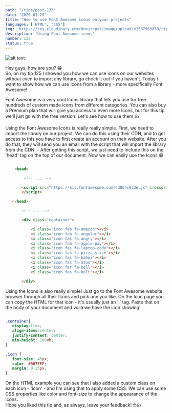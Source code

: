 ```yaml
---
path: "/tips/post-133"
date: "2020-01-29"
title: "How to use Font Awesome icons on your projects"
languages: ['HTML', 'CSS']
img: 'https://res.cloudinary.com/duejrcpct/image/upload/v1587969830/tips/133-1_k5furz.png'
description: 'Using Font Awesome icons'
number: 133
status: true
---
```


![alt text](https://res.cloudinary.com/duejrcpct/image/upload/v1587969830/tips/133-2_erbfdf.png "Font Awesome Icons")

Hey guys, how are you? 😁  
So, on my tip 125 I showed you how we can use icons on our websites without even to import any library, go check it out if you haven't. Today i want to show how we can use Icons from a library - more specifically Font Awesome!

Font Awesome is a very cool Icons library that lets you use for free hundreds of custom made icons from different categories. You can also buy a Premium plan that will give you access to even more Icons, but for this tip we'll just go with the free version. Let's see how to use them 👍

Using the Font Awesome Icons is really really simple. First, we need to import the library on our project. We can do this using their CDN, and to get access to this you have to first create an account on their website. After you do that, they will send you an email with the script that will import the library from the CDN. -
After getting this script, we just need to include this on the 'head' tag on the top of our document. Now we can easily use the Icons 😁

 ```html
 
     <head>

         <!-- ... -->

        <script src="https://kit.fontawesome.com/4d0b4c932e.js" crossorigin="anonymous">
        </script>

    </head>

        <!-- ... -->

        <div class="container">

            <i class="icon fab fa-amazon"></i>
            <i class="icon fab fa-angular"></i>
            <i class="icon fas fa-angry"></i>
            <i class="icon fab fa-apple-pay"></i>
            <i class="icon fas fa-laptop-code"></i>
            <i class="icon fas fa-pizza-slice"></i>
            <i class="icon fas fa-bahai"></i>
            <i class="icon fas fa-atom"></i>
            <i class="icon far fa-bell"></i>
            <i class="icon fas fa-bolt"></i>

        </div>

 ```

Using the Icons is also really simple! Just go to the Font Awesome website, browser through all their Icons and pick one you like. On the Icon page you can copy the HTML for that icon - it's usually just an 'i' tag. Paste that on the body of your document and voilà we have the icon showing!

 ```css
 
.container{
    display:flex;
    align-items:center;
    justify-content: center;
    min-height: 100vh;
}

.icon {
    font-size: 45px;
    color: #007EFF;
    margin: 0 25px;
}

 ```

On the HTML example you can see that i also added a custom class on each icon - 'icon' - and I'm using that to apply some CSS.
We can use some CSS properties like color and font-size to change the appearance of the icons.  
Hope you liked this tip and, as always, leave your feedback! 🤓👍